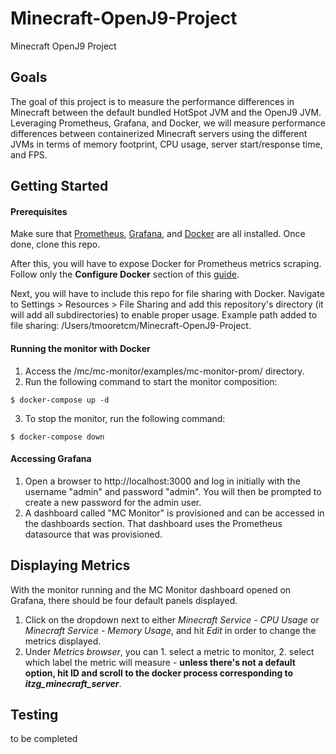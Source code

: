 # Minecraft-OpenJ9-Project

Minecraft OpenJ9 Project

## Goals

The goal of this project is to measure the performance differences in Minecraft between the default bundled HotSpot JVM and the OpenJ9 JVM. Leveraging Prometheus, Grafana, and Docker, we will measure performance differences between containerized Minecraft servers using the different JVMs in terms of memory footprint, CPU usage, server start/response time, and FPS. 

## Getting Started

#### Prerequisites

Make sure that [Prometheus](https://prometheus.io/docs/prometheus/latest/installation/), [Grafana](https://grafana.com/docs/grafana/latest/setup-grafana/installation/), and [Docker](https://docs.docker.com/get-docker/) are all installed. Once done, clone this repo.

After this, you will have to expose Docker for Prometheus metrics scraping. Follow only the **Configure Docker** section of this [guide](https://docs.docker.com/config/daemon/prometheus/).

Next, you will have to include this repo for file sharing with Docker. Navigate to Settings > Resources > File Sharing and add this repository's directory (it will add all subdirectories) to enable proper usage. Example path added to file sharing: /Users/tmooretcm/Minecraft-OpenJ9-Project.

#### Running the monitor with Docker

1. Access the /mc/mc-monitor/examples/mc-monitor-prom/ directory.
2. Run the following command to start the monitor composition:
```
$ docker-compose up -d
```
3. To stop the monitor, run the following command:
```
$ docker-compose down
```
#### Accessing Grafana

1. Open a browser to http://localhost:3000 and log in initially with the username "admin" and password "admin". You will then be prompted to create a new password for the admin user.
2. A dashboard called "MC Monitor" is provisioned and can be accessed in the dashboards section. That dashboard uses the Prometheus datasource that was provisioned.

## Displaying Metrics

With the monitor running and the MC Monitor dashboard opened on Grafana, there should be four default panels displayed. 
1. Click on the dropdown next to either *Minecraft Service - CPU Usage* or *Minecraft Service - Memory Usage*, and hit *Edit* in order to change the metrics displayed.
2. Under *Metrics browser*, you can 1. select a metric to monitor, 2. select which label the metric will measure - **unless there's not a default option, hit ID and scroll to the docker process corresponding to _itzg_minecraft_server_**.

## Testing
to be completed
